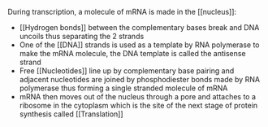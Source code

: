  During transcription, a molecule of mRNA is made in the [[nucleus]]:

+ [[Hydrogen bonds]] between the complementary bases break and DNA uncoils thus separating the 2 strands
+ One of the [[DNA]] strands is used as a template by RNA polymerase to make the mRNA molecule, the DNA template is called the antisense strand
+ Free [[Nucleotides]] line up by complementary base pairing and adjacent nucleotides are joined by phosphodiester bonds made by RNA polymerase thus forming a single stranded molecule of mRNA
+ mRNA then moves out of the nucleus through a pore and attaches to a ribosome in the cytoplasm which is the site of the next stage of protein synthesis called [[Translation]]